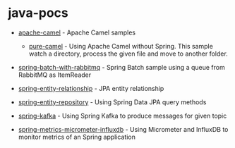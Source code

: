 # java-pocs
* [apache-camel](https://github.com/lambrosi/java-pocs/tree/master/apache-camel) - Apache Camel samples
  * [pure-camel](https://github.com/lambrosi/java-pocs/tree/master/apache-camel/pure-camel) - Using Apache Camel without Spring. This sample watch a directory, process the given file and move to another folder.

* [spring-batch-with-rabbitmq](https://github.com/lambrosi/java-pocs/tree/master/spring-batch-with-rabbitmq) - Spring Batch sample using a queue from RabbitMQ as ItemReader

* [spring-entity-relationship](https://github.com/lambrosi/java-pocs/tree/master/spring-entity-relationship) - JPA entity relationship

* [spring-entity-repository](https://github.com/lambrosi/java-pocs/tree/master/spring-entity-repository) - Using Spring Data JPA query methods

* [spring-kafka](https://github.com/lambrosi/java-pocs/tree/master/spring-entity-repository) - Using Spring Kafka to produce messages for given topic

* [spring-metrics-micrometer-influxdb](https://github.com/lambrosi/java-pocs/tree/master/spring-metrics-micrometer-influxdb) - Using Micrometer and InfluxDB to monitor metrics of an Spring application
